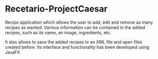 # Recetario-ProjectCaesar

Recipe application which allows the user to add, edit and remove as many recipes as wanted. Various information can be
contained in the added recipes, such as its name, an image, ingredients, etc. 

It also allows to save the added recipes to an XML file and open files created before. 
Its interface and functionality has been developed using JavaFX
